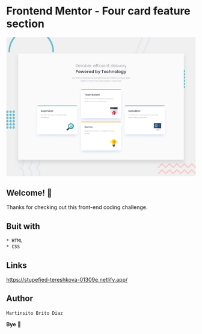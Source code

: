 # Frontend Mentor - Four card feature section

![Design preview for the Four card feature section coding challenge](./design/desktop-preview.jpg)

## Welcome! 👋

Thanks for checking out this front-end coding challenge.

## Buit with
    * HTML
    * CSS

## Links

https://stupefied-tereshkova-01309e.netlify.app/

## Author

    Martinsito Brito Diaz

**Bye** 🚀
